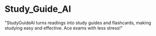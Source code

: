# Study_Guide_AI
 "StudyGuideAI turns readings into study guides and flashcards, making studying easy and effective. Ace exams with less stress!"
